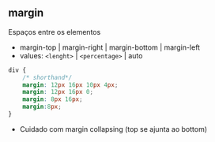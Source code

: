 ## margin 

Espaços entre os elementos

- margin-top | margin-right | margin-bottom | margin-left
- values: `<lenght>` | `<percentage>` | auto

```css
div {
    /* shorthand*/
    margin: 12px 16px 10px 4px;
    margin: 12px 16px 0;
    margin: 8px 16px;
    margin:8px;
}

```


* Cuidado com margin collapsing (top se ajunta ao bottom)